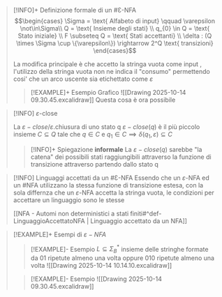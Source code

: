>[!INFO]+ Definizione formale di un #Ɛ-NFA
>$$\begin{cases} \Sigma = \text{ Alfabeto di input} \qquad \varepsilon \not\in\Sigma\\ 
Q = \text{ Insieme degli stati} \\
q_{0} \in Q = \text{ Stato iniziale} \\
F \subseteq Q = \text{ Stati accettanti} \\
\delta : (Q \times \Sigma \cup \{\varepsilon\}) \rightarrow 2^Q \text{ transizioni}
\end{cases}$$
>
>La modifica principale è che accetto la stringa vuota come input , l'utilizzo della stringa vuota non ne indica il "consumo" permettendo cosi' che un arco uscente sia etichettato come $\varepsilon$
>
>>[!EXAMPLE]+ Esempio Grafico
>>![[Drawing 2025-10-14 09.30.45.excalidraw]]
>>Questa cosa è ora possibile

>[!INFO] $\varepsilon \text{-close}$
>
>La $\varepsilon-close / \varepsilon \text{.chiusura}$ di uno stato q   $\varepsilon-close(q)$ è il più piccolo insieme $C \subseteq Q \text{ tale che } q \in C \text{ e } q_{1} \in C \implies \delta(q_{1},\varepsilon) \subseteq C$
>
>>[!INFO]+ Spiegazione **informale** 
>>La $\varepsilon-close(q)$ sarebbe "la catena" dei possibili stati raggiungibili attraverso la funzione di transizione attraverso partendo dallo stato q

>[!INFO] Linguaggi accettati da un #Ɛ-NFA 
>Essendo che un $\varepsilon$-NFA ed un #NFA utilizzano la stessa funzione di transizione estesa, con la sola differnza che un $\varepsilon$-NFA accetta la stringa vuota, le condizioni per accettare un linguaggio sono le stesse
>
>[[NFA - Automi non deterministici a stati finiti#^def-LinguaggioAccettatoNFA | Linguaggio accettato da un NFA]]

>[!EXAMPLE]+ Esempi di $\varepsilon-NFA$
>>[!EXAMPLE]- Esempio
>>$L \subseteq \Sigma^*_{B}$ insieme delle stringhe formate da 01 ripetute almeno una volta oppure 010 ripetute almeno una volta
>>![[Drawing 2025-10-14 10.14.10.excalidraw]]
>
>>[!EXAMPLE]- Esempio
>>![[Drawing 2025-10-14 09.30.45.excalidraw]]